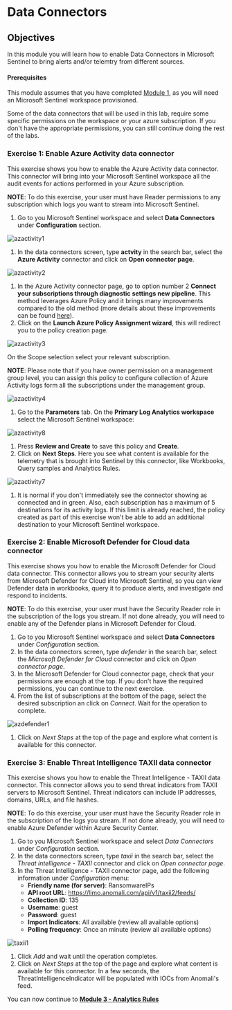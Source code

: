 # Data Connectors

## Objectives

In this module you will learn how to enable Data Connectors in Microsoft Sentinel to bring alerts and/or telemtry from different sources.

#### Prerequisites

This module assumes that you have completed [Module 1](Module-1-Setting-up-the-environment.md), as you will need an Microsoft Sentinel workspace provisioned.

Some of the data connectors that will be used in this lab, require some specific permissions on the workspace or your azure subscription. If you don't have the appropriate permissions, you can still continue doing the rest of the labs.

### Exercise 1: Enable Azure Activity data connector

This exercise shows you how to enable the Azure Activity data connector. This connector will bring into your Microsoft Sentinel workspace all the audit events for actions performed in your Azure subscription.

**NOTE**: To do this exercise, your user must have Reader permissions to any subscription which logs you want to stream into Microsoft Sentinel.

1. Go to you Microsoft Sentinel workspace and select **Data Connectors** under **Configuration** section.

![azactivity1](../Images/azactivity1.png)

1. In the data connectors screen, type **actvity** in the search bar, select the **Azure Activity** connector and click on **Open connector page**.

![azactivity2](../Images/azactivity2.png)

1. In the Azure Activity connector page, go to option number 2 **Connect your subscriptions through diagnostic settings new pipeline**. This method leverages Azure Policy and it brings many improvements compared to the old method (more details about these improvements can be found [here](https://techcommunity.microsoft.com/t5/azure-sentinel/moving-azure-activity-connector-to-an-improved-method/ba-p/2479552)).
2. Click on the **Launch Azure Policy Assignment wizard**, this will redirect you to the policy creation page.

![azactivity3](../Images/azactivity33.png)

On the Scope selection select your relevant subscription.

**NOTE**: Please note that if you have owner permission on a management group level, you can assign this policy to configure collection of Azure Activity logs form all the subscriptions under the management group.

![azactivity4](../Images/m2-activity-scope.png)

1. Go to the **Parameters** tab. On the **Primary Log Analytics workspace** select the Microsoft Sentinel workspace:

![azactivity8](../Images/m2-ws-target-foractivitylogs1.png)

1. Press **Review and Create** to save this policy and **Create**.
2. Click on **Next Steps**. Here you see what content is available for the telemetry that is brought into Sentinel by this connector, like Workbooks, Query samples and Analytics Rules.

![azactivity7](../Images/azactivity7.png)

1. It is normal if you don't immediately see the connector showing as connected and in green. Also, each subscription has a maximum of 5 destinations for its activity logs. If this limit is already reached, the policy created as part of this exercise won't be able to add an additional destination to your Microsoft Sentinel workspace.

### Exercise 2: Enable Microsoft Defender for Cloud data connector

This exercise shows you how to enable the Microsoft Defender for Cloud data connector. This connector allows you to stream your security alerts from Microsoft Defender for Cloud into Microsoft Sentinel, so you can view Defender data in workbooks, query it to produce alerts, and investigate and respond to incidents.

**NOTE**: To do this exercise, your user must have the Security Reader role in the subscription of the logs you stream. If not done already, you will need to enable any of the Defender plans in Microsoft Defender for Cloud.

1. Go to you Microsoft Sentinel workspace and select **Data Connectors** under _Configuration_ section.
2. In the data connectors screen, type _defender_ in the search bar, select the _Microsoft Defender for Cloud_ connector and click on _Open connector page_.
3. In the Microsoft Defender for Cloud connector page, check that your permissions are enough at the top. If you don't have the required permissions, you can continue to the next exercise.
4. From the list of subscriptions at the bottom of the page, select the desired subscription an click on _Connect_. Wait for the operation to complete.

![azdefender1](../Images/azdefender1.png)

1. Click on _Next Steps_ at the top of the page and explore what content is available for this connector.

### Exercise 3: Enable Threat Intelligence TAXII data connector

This exercise shows you how to enable the Threat Intelligence - TAXII data connector. This connector allows you to send threat indicators from TAXII servers to Microsoft Sentinel. Threat indicators can include IP addresses, domains, URLs, and file hashes.

**NOTE**: To do this exercise, your user must have the Security Reader role in the subscription of the logs you stream. If not done already, you will need to enable Azure Defender within Azure Security Center.

1. Go to you Microsoft Sentinel workspace and select _Data Connectors_ under _Configuration_ section.
2. In the data connectors screen, type _taxii_ in the search bar, select the _Threat intelligence - TAXII_ connector and click on _Open connector page_.
3. In the Threat Intelligence - TAXII connector page, add the following information under _Configuration_ menu:
   * **Friendly name (for server)**: RansomwareIPs
   * **API root URL**: https://limo.anomali.com/api/v1/taxii2/feeds/
   * **Collection ID**: 135
   * **Username**: guest
   * **Password**: guest
   * **Import Indicators**: All available (review all available options)
   * **Polling frequency**: Once an minute (review all available options)

![taxii1](../Images/taxii11.png)

1. Click _Add_ and wait until the operation completes.
2. Click on _Next Steps_ at the top of the page and explore what content is available for this connector. In a few seconds, the ThreatIntelligenceIndicator will be populated with IOCs from Anomali's feed.

You can now continue to [**Module 3 - Analytics Rules**](broken-reference)
